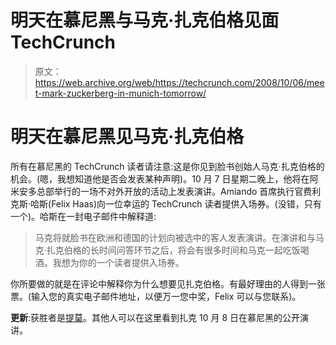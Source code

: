 # 明天在慕尼黑与马克·扎克伯格见面 TechCrunch

> 原文：<https://web.archive.org/web/https://techcrunch.com/2008/10/06/meet-mark-zuckerberg-in-munich-tomorrow/>

# 明天在慕尼黑见马克·扎克伯格

所有在慕尼黑的 TechCrunch 读者请注意:这是你见到脸书创始人马克·扎克伯格的机会。(嗯，我想知道他是否会发表某种声明)。10 月 7 日星期二晚上，他将在阿米安多总部举行的一场不对外开放的活动上发表演讲。Amiando 首席执行官费利克斯·哈斯(Felix Haas)向一位幸运的 TechCrunch 读者提供入场券。(没错，只有一个)。哈斯在一封电子邮件中解释道:

> 马克将就脸书在欧洲和德国的计划向被选中的客人发表演讲。在演讲和与马克·扎克伯格的长时间问答环节之后，将会有很多时间和马克一起吃饭喝酒。我想为你的一个读者提供入场券。

你所要做的就是在评论中解释你为什么想要见扎克伯格。有最好理由的人得到一张票。(输入您的真实电子邮件地址，以便万一您中奖，Felix 可以与您联系)。

**更新**:获胜者是[提莫](https://web.archive.org/web/20230220064154/https://techcrunch.com/2008/10/06/meet-mark-zuckerberg-in-munich-tomorrow/#comment-2493343)。其他人可以在这里看到扎克 10 月 8 日在慕尼黑的公开演讲。